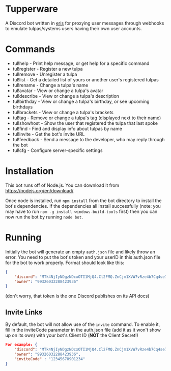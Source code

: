 # Tupperware
A Discord bot written in <a href="https://github.com/abalabahaha/eris">eris</a> for proxying user messages through webhooks to emulate tulpas/systems users having their own user accounts.

# Commands
- tul!help  -  Print help message, or get help for a specific command
- tul!register  -  Register a new tulpa
- tul!remove  -  Unregister a tulpa
- tul!list  -  Get a detailed list of yours or another user's registered tulpas
- tul!rename  -  Change a tulpa's name
- tul!avatar  -  View or change a tulpa's avatar
- tul!describe  -  View or change a tulpa's description
- tul!birthday  -  View or change a tulpa's birthday, or see upcoming birthdays
- tul!brackets  -  View or change a tulpa's brackets
- tul!tag  -  Remove or change a tulpa's tag (displayed next to their name)
- tul!showhost  -  Show the user that registered the tulpa that last spoke
- tul!find  -  Find and display info about tulpas by name
- tul!invite  -  Get the bot's invite URL
- tul!feedback  -  Send a message to the developer, who may reply through the bot
- tul!cfg  -  Configure server-specific settings

# Installation
This bot runs off of Node.js. You can download it from https://nodejs.org/en/download/

Once node is installed, run `npm install` from the bot directory to install the bot's dependencies. If the dependencies all install successfully (note: you may have to run `npm -g install windows-build-tools` first) then you can now run the bot by running `node bot`.

# Running
Initially the bot will generate an empty `auth.json` file and likely throw an error. You need to put the bot's token and your userID in this auth.json file for the bot to work properly. Format should look like this:
```json
{
	"discord": "MTk4NjIyNDgzNDcxOTI1MjQ4.Cl2FMQ.ZnCjm1XVW7vRze4b7Cq4se7kKWs",
	"owner": "99326032288423936"
}
```

(don't worry, that token is the one Discord publishes on its API docs)

## Invite Links

By default, the bot will not allow use of the `invite` command.  To enable it, fill in the inviteCode parameter in the auth.json file (add it as it won't show up on its own) with your bot's Client ID (**NOT** the Client Secret!)

```json
For example: {
	"discord": "MTk4NjIyNDgzNDcxOTI1MjQ4.Cl2FMQ.ZnCjm1XVW7vRze4b7Cq4se7kKWs",
	"owner": "99326032288423936",
	"inviteCode" : "12345678901234"
}
```
